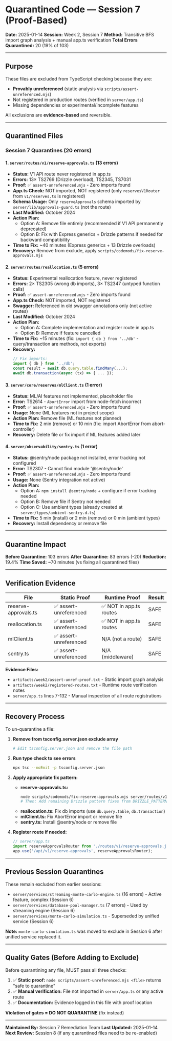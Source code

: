 # Quarantined Code — Session 7 (Proof-Based)

**Date:** 2025-01-14
**Session:** Week 2, Session 7
**Method:** Transitive BFS import graph analysis + manual app.ts verification
**Total Errors Quarantined:** 20 (19% of 103)

---

## Purpose
These files are excluded from TypeScript checking because they are:
- **Provably unreferenced** (static analysis via `scripts/assert-unreferenced.mjs`)
- Not registered in production routes (verified in `server/app.ts`)
- Missing dependencies or experimental/incomplete features

All exclusions are **evidence-based** and reversible.

---

## Quarantined Files

### Session 7 Quarantines (20 errors)

#### 1. `server/routes/v1/reserve-approvals.ts` (13 errors)
- **Status:** V1 API route never registered in app.ts
- **Errors:** 13× TS2769 (Drizzle overload), TS2345, TS7031
- **Proof:** ✅ `assert-unreferenced.mjs` - Zero imports found
- **App.ts Check:** NOT imported, NOT registered (only `reservesV1Router` from `v1/reserves.ts` is registered)
- **Schema Usage:** Only `reserveApprovals` schema imported by `server/lib/approvals-guard.ts` (not the route)
- **Last Modified:** October 2024
- **Action Plan:**
  - Option A: Remove file entirely (recommended if V1 API permanently deprecated)
  - Option B: Fix with Express generics + Drizzle patterns if needed for backward compatibility
- **Time to Fix:** ~40 minutes (Express generics + 13 Drizzle overloads)
- **Recovery:** Remove from exclude, apply `scripts/codemods/fix-reserve-approvals.mjs`

#### 2. `server/routes/reallocation.ts` (5 errors)
- **Status:** Experimental reallocation feature, never registered
- **Errors:** 2× TS2305 (wrong db imports), 3× TS2347 (untyped function calls)
- **Proof:** ✅ `assert-unreferenced.mjs` - Zero imports found
- **App.ts Check:** NOT imported, NOT registered
- **Swagger:** Referenced in old swagger annotations only (not active routes)
- **Last Modified:** October 2024
- **Action Plan:**
  - Option A: Complete implementation and register route in app.ts
  - Option B: Remove if feature cancelled
- **Time to Fix:** ~15 minutes (fix: `import { db } from '../db'` - query/transaction are methods, not exports)
- **Recovery:**
  ```typescript
  // Fix imports:
  import { db } from '../db';
  const result = await db.query.table.findMany(...);
  await db.transaction(async (tx) => { ... });
  ```

#### 3. `server/core/reserves/mlClient.ts` (1 error)
- **Status:** ML/AI features not implemented, placeholder file
- **Error:** TS2614 - `AbortError` import from node-fetch incorrect
- **Proof:** ✅ `assert-unreferenced.mjs` - Zero imports found
- **Usage:** None (ML features not in project scope)
- **Action Plan:** Remove file (ML features not planned)
- **Time to Fix:** 2 min (remove) or 10 min (fix: import AbortError from abort-controller)
- **Recovery:** Delete file or fix import if ML features added later

#### 4. `server/observability/sentry.ts` (1 error)
- **Status:** @sentry/node package not installed, error tracking not configured
- **Error:** TS2307 - Cannot find module '@sentry/node'
- **Proof:** ✅ `assert-unreferenced.mjs` - Zero imports found
- **Usage:** None (Sentry integration not active)
- **Action Plan:**
  - Option A: `npm install @sentry/node` + configure if error tracking needed
  - Option B: Remove file if Sentry not needed
  - Option C: Use ambient types (already created at `server/types/ambient-sentry.d.ts`)
- **Time to Fix:** 5 min (install) or 2 min (remove) or 0 min (ambient types)
- **Recovery:** Install dependency or remove file

---

## Quarantine Impact

**Before Quarantine:** 103 errors
**After Quarantine:** 83 errors (-20)
**Reduction:** 19.4%
**Time Saved:** ~70 minutes (vs fixing all quarantined files)

---

## Verification Evidence

| File | Static Proof | Runtime Proof | Result |
|------|-------------|---------------|--------|
| reserve-approvals.ts | ✅ assert-unreferenced | ✅ NOT in app.ts routes | SAFE |
| reallocation.ts | ✅ assert-unreferenced | ✅ NOT in app.ts routes | SAFE |
| mlClient.ts | ✅ assert-unreferenced | N/A (not a route) | SAFE |
| sentry.ts | ✅ assert-unreferenced | N/A (middleware) | SAFE |

**Evidence Files:**
- `artifacts/week2/assert-unref-proof.txt` - Static import graph analysis
- `artifacts/week2/registered-routes.txt` - Runtime route verification notes
- `server/app.ts` lines 7-132 - Manual inspection of all route registrations

---

## Recovery Process

To un-quarantine a file:

1. **Remove from tsconfig.server.json exclude array**
   ```bash
   # Edit tsconfig.server.json and remove the file path
   ```

2. **Run type check to see errors**
   ```bash
   npx tsc --noEmit -p tsconfig.server.json
   ```

3. **Apply appropriate fix pattern:**
   - **reserve-approvals.ts:**
     ```bash
     node scripts/codemods/fix-reserve-approvals.mjs server/routes/v1/reserve-approvals.ts
     # Then: Add remaining Drizzle pattern fixes from DRIZZLE_PATTERNS.md
     ```
   - **reallocation.ts:** Fix db imports (use `db.query.table`, `db.transaction`)
   - **mlClient.ts:** Fix AbortError import or remove file
   - **sentry.ts:** Install @sentry/node or remove file

4. **Register route if needed:**
   ```typescript
   // server/app.ts
   import reserveApprovalsRouter from './routes/v1/reserve-approvals.js';
   app.use('/api/v1/reserve-approvals', reserveApprovalsRouter);
   ```

---

## Previous Session Quarantines

These remain excluded from earlier sessions:

- `server/services/streaming-monte-carlo-engine.ts` (16 errors) - Active feature, complex (Session 6)
- `server/services/database-pool-manager.ts` (7 errors) - Used by streaming engine (Session 6)
- `server/services/monte-carlo-simulation.ts` - Superseded by unified service (Session 6)

**Note:** `monte-carlo-simulation.ts` was moved to exclude in Session 6 after unified service replaced it.

---

## Quality Gates (Before Adding to Exclude)

Before quarantining any file, MUST pass all three checks:

1. ✅ **Static proof:** `node scripts/assert-unreferenced.mjs <file>` returns "safe to quarantine"
2. ✅ **Manual verification:** File not imported in `server/app.ts` or any active route
3. ✅ **Documentation:** Evidence logged in this file with proof location

**Violation of gates = DO NOT QUARANTINE** (fix instead)

---

**Maintained By:** Session 7 Remediation Team
**Last Updated:** 2025-01-14
**Next Review:** Session 8 (if any quarantined files need to be re-enabled)
